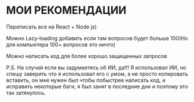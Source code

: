 # МОИ РЕКОМЕНДАЦИИ

Переписать все на React + Node js)

Можно Lazy-loading добавить если там вопросов будет больше 100(Но для компьютера 100+ вопросов это ничто)

Можно написать код для более хорошо защищенных запросов



P.S.
На случай если вы задумаетесь об ИИ, да!!! Я использовал ИИ, но спешу заверить что я использовал его с умом, а не просто копировать вставить, он мне нужен был чтобы побыстрее написать код, и исправить некоторые баги, я был занят в последние дни и поэтому это так затянулось.
